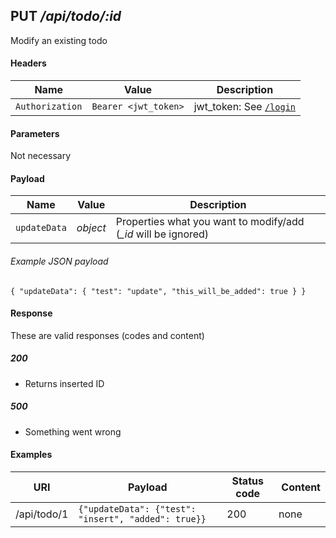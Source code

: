 ## **PUT** _/api/todo/:id_

Modify an existing todo

#### Headers

Name | Value | Description
--- | --- | ---
`Authorization` | `Bearer <jwt_token>` | jwt_token: See [`/login`](../../post/login.md)

#### Parameters

Not necessary

#### Payload

Name | Value | Description
--- | --- | ---
`updateData` | _object_ | Properties what you want to modify/add (*_id* will be ignored)

###### Example JSON payload
`{
  "updateData": {
    "test": "update",
    "this_will_be_added": true
  }
}`

#### Response

These are valid responses (codes and content)

##### 200
- Returns inserted ID

##### 500
- Something went wrong

#### Examples

URI | Payload | Status code | Content
--- | --- | --- | ---
/api/todo/1 | `{"updateData": {"test": "insert", "added": true}}` | 200 | none

